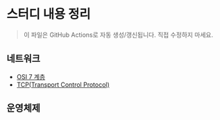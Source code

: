 # 스터디 내용 정리
> 이 파일은 GitHub Actions로 자동 생성/갱신됩니다. 직접 수정하지 마세요.

## 네트워크
- [OSI 7 계층](%EB%84%A4%ED%8A%B8%EC%9B%8C%ED%81%AC%5Cosi%207%EA%B3%84%EC%B8%B5)
- [TCP(Transport Control Protocol)](%EB%84%A4%ED%8A%B8%EC%9B%8C%ED%81%AC%5CTCP)

## 운영체제
